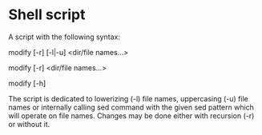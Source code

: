 # Shell script

A script with the following syntax:

  modify [-r] [-l|-u] <dir/file names...>
  
  modify [-r] <sed pattern> <dir/file names...>
  
  modify [-h]
  
The script is dedicated to lowerizing (-l) file names,
uppercasing (-u) file names or internally calling sed command with the given sed pattern which will operate on file names. 
Changes may be done either with recursion (-r) or without it.
